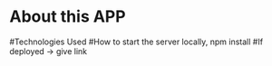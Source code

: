 # About this APP
#Technologies Used
#How to start the server locally, npm install
#If deployed -> give link 